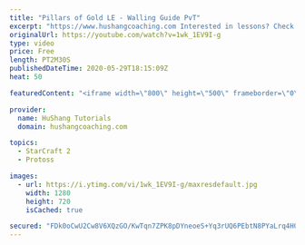 ```yaml
---
title: "Pillars of Gold LE - Walling Guide PvT"
excerpt: "https://www.hushangcoaching.com Interested in lessons? Check out the website for more information ------------------------------------------------------------------------------------------------------- Want to support HuShang Tutorials directly? Patreon is a website where you can contribute a monthly"
originalUrl: https://youtube.com/watch?v=1wk_1EV9I-g
type: video
price: Free
length: PT2M30S
publishedDateTime: 2020-05-29T18:15:09Z
heat: 50

featuredContent: "<iframe width=\"800\" height=\"500\" frameborder=\"0\" src=\"https://www.youtube.com/embed/1wk_1EV9I-g\" allow=\"accelerometer; autoplay; encrypted-media; gyroscope; picture-in-picture\" allowfullscreen></iframe>"

provider:
  name: HuShang Tutorials
  domain: hushangcoaching.com

topics:
  - StarCraft 2
  - Protoss

images:
  - url: https://i.ytimg.com/vi/1wk_1EV9I-g/maxresdefault.jpg
    width: 1280
    height: 720
    isCached: true

secured: "FDk0oCwU2Cw8V6XQzGO/KwTqn7ZPK8pDYneoeS+Yq3rUQ6PEbtN8PYaLrq4H0B3taR5SGOE1GqN+HKMLU4OgHl+Dqt956+XAhvWBASoaRhP4X9mnuxuAXeP4ml7hANEyDlxbpA3jQ2PbB+3eSqHqIAWzhI7JCL1QXwJu8s+WqipLm6Wk1thUCqL8hh9XWFvikDoi5ZZuaGU1UeSy06AfO9XStj5Ni2mSmaJi+opT4PV3p6wEMgYdOB+ek1Ehu1lUB7dgM4TzmEFgL8edAuQjwXGHciJMv6snYmhYD4dltb0Z/dlNeaAmhukBVeKxvDmNCTFjGAR/7N8soG0J5NQoakv9IA8+w5SBq2RZJT9bIbFPxgawJDqSspVuF0lZ3o9sRXI3/IulqiLOoDGoszNaMU6HpjFyQ7qjlOmBW9hr+ZU=;gN0Rahbvwv/ceWTMhT6ZCw=="
---
```


